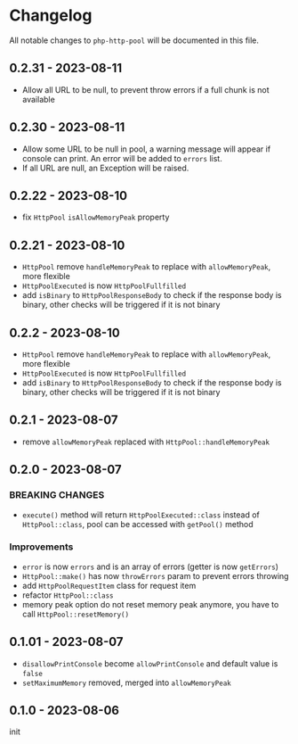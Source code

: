 # Changelog

All notable changes to `php-http-pool` will be documented in this file.

## 0.2.31 - 2023-08-11

- Allow all URL to be null, to prevent throw errors if a full chunk is not available

## 0.2.30 - 2023-08-11

- Allow some URL to be null in pool, a warning message will appear if console can print. An error will be added to `errors` list.
- If all URL are null, an Exception will be raised.

## 0.2.22 - 2023-08-10

- fix `HttpPool` `isAllowMemoryPeak` property

## 0.2.21 - 2023-08-10

- `HttpPool` remove `handleMemoryPeak` to replace with `allowMemoryPeak`, more flexible
- `HttpPoolExecuted` is now `HttpPoolFullfilled`
- add `isBinary` to `HttpPoolResponseBody` to check if the response body is binary, other checks will be triggered if it is not binary

## 0.2.2 - 2023-08-10

- `HttpPool` remove `handleMemoryPeak` to replace with `allowMemoryPeak`, more flexible
- `HttpPoolExecuted` is now `HttpPoolFullfilled`
- add `isBinary` to `HttpPoolResponseBody` to check if the response body is binary, other checks will be triggered if it is not binary

## 0.2.1 - 2023-08-07

- remove `allowMemoryPeak` replaced with `HttpPool::handleMemoryPeak`

## 0.2.0 - 2023-08-07

### BREAKING CHANGES

- `execute()` method will return `HttpPoolExecuted::class` instead of `HttpPool::class`, pool can be accessed with `getPool()` method

### Improvements

- `error` is now `errors` and is an array of errors (getter is now `getErrors`)
- `HttpPool::make()` has now `throwErrors` param to prevent errors throwing
- add `HttpPoolRequestItem` class for request item
- refactor `HttpPool::class`
- memory peak option do not reset memory peak anymore, you have to call `HttpPool::resetMemory()`

## 0.1.01 - 2023-08-07

- `disallowPrintConsole` become `allowPrintConsole` and default value is `false`
- `setMaximumMemory` removed, merged into `allowMemoryPeak`

## 0.1.0 - 2023-08-06

init
